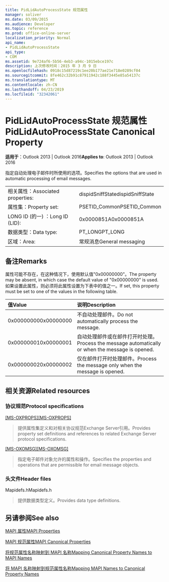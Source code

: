 ```yaml
---
title: PidLidAutoProcessState 规范属性
manager: soliver
ms.date: 03/09/2015
ms.audience: Developer
ms.topic: reference
ms.prod: office-online-server
localization_priority: Normal
api_name:
- PidLidAutoProcessState
api_type:
- COM
ms.assetid: 9e724af6-5b56-4eb3-a94c-1015ebce197c
description: 上次修改时间：2015 年 3 月 9 日
ms.openlocfilehash: 0918c15d87219c1ee20b177ae21e718e0289cf04
ms.sourcegitcommit: 8fe462c32b91c87911942c188f3445e85a54137c
ms.translationtype: MT
ms.contentlocale: zh-CN
ms.lasthandoff: 04/23/2019
ms.locfileid: "32342061"
---
```

# <a name="pidlidautoprocessstate-canonical-property"></a><span data-ttu-id="5dc50-103">PidLidAutoProcessState 规范属性</span><span class="sxs-lookup"><span data-stu-id="5dc50-103">PidLidAutoProcessState Canonical Property</span></span>

  
  
<span data-ttu-id="5dc50-104">**适用于**：Outlook 2013 | Outlook 2016</span><span class="sxs-lookup"><span data-stu-id="5dc50-104">**Applies to**: Outlook 2013 | Outlook 2016</span></span> 
  
<span data-ttu-id="5dc50-105">指定自动处理电子邮件时所使用的选项。</span><span class="sxs-lookup"><span data-stu-id="5dc50-105">Specifies the options that are used in automatic processing of email messages.</span></span>
  
|||
|:-----|:-----|
|<span data-ttu-id="5dc50-106">相关属性：</span><span class="sxs-lookup"><span data-stu-id="5dc50-106">Associated properties:</span></span>  <br/> |<span data-ttu-id="5dc50-107">dispidSniffState</span><span class="sxs-lookup"><span data-stu-id="5dc50-107">dispidSniffState</span></span>  <br/> |
|<span data-ttu-id="5dc50-108">属性集：</span><span class="sxs-lookup"><span data-stu-id="5dc50-108">Property set:</span></span>  <br/> |<span data-ttu-id="5dc50-109">PSETID_Common</span><span class="sxs-lookup"><span data-stu-id="5dc50-109">PSETID_Common</span></span>  <br/> |
|<span data-ttu-id="5dc50-110">LONG ID (的一) ：</span><span class="sxs-lookup"><span data-stu-id="5dc50-110">Long ID (LID):</span></span>  <br/> |<span data-ttu-id="5dc50-111">0x0000851A</span><span class="sxs-lookup"><span data-stu-id="5dc50-111">0x0000851A</span></span>  <br/> |
|<span data-ttu-id="5dc50-112">数据类型：</span><span class="sxs-lookup"><span data-stu-id="5dc50-112">Data type:</span></span>  <br/> |<span data-ttu-id="5dc50-113">PT_LONG</span><span class="sxs-lookup"><span data-stu-id="5dc50-113">PT_LONG</span></span>  <br/> |
|<span data-ttu-id="5dc50-114">区域：</span><span class="sxs-lookup"><span data-stu-id="5dc50-114">Area:</span></span>  <br/> |<span data-ttu-id="5dc50-115">常规消息</span><span class="sxs-lookup"><span data-stu-id="5dc50-115">General messaging</span></span>  <br/> |
   
## <a name="remarks"></a><span data-ttu-id="5dc50-116">备注</span><span class="sxs-lookup"><span data-stu-id="5dc50-116">Remarks</span></span>

<span data-ttu-id="5dc50-117">属性可能不存在，在这种情况下，使用默认值"0x00000000"。</span><span class="sxs-lookup"><span data-stu-id="5dc50-117">The property may be absent, in which case the default value of "0x00000000" is used.</span></span> <span data-ttu-id="5dc50-118">如果设置此属性，则必须将此属性设置为下表中的值之一。</span><span class="sxs-lookup"><span data-stu-id="5dc50-118">If set, this property must be set to one of the values in the following table.</span></span>
  
|<span data-ttu-id="5dc50-119">**值**</span><span class="sxs-lookup"><span data-stu-id="5dc50-119">**Value**</span></span>|<span data-ttu-id="5dc50-120">**说明**</span><span class="sxs-lookup"><span data-stu-id="5dc50-120">**Description**</span></span>|
|:-----|:-----|
|<span data-ttu-id="5dc50-121">0x00000000</span><span class="sxs-lookup"><span data-stu-id="5dc50-121">0x00000000</span></span>  <br/> |<span data-ttu-id="5dc50-122">不自动处理邮件。</span><span class="sxs-lookup"><span data-stu-id="5dc50-122">Do not automatically process the message.</span></span>  <br/> |
|<span data-ttu-id="5dc50-123">0x00000001</span><span class="sxs-lookup"><span data-stu-id="5dc50-123">0x00000001</span></span>  <br/> |<span data-ttu-id="5dc50-124">自动处理邮件或在邮件打开时处理。</span><span class="sxs-lookup"><span data-stu-id="5dc50-124">Process the message automatically or when the message is opened.</span></span>  <br/> |
|<span data-ttu-id="5dc50-125">0x00000002</span><span class="sxs-lookup"><span data-stu-id="5dc50-125">0x00000002</span></span>  <br/> |<span data-ttu-id="5dc50-126">仅在邮件打开时处理邮件。</span><span class="sxs-lookup"><span data-stu-id="5dc50-126">Process the message only when the message is opened.</span></span>  <br/> |
   
## <a name="related-resources"></a><span data-ttu-id="5dc50-127">相关资源</span><span class="sxs-lookup"><span data-stu-id="5dc50-127">Related resources</span></span>

### <a name="protocol-specifications"></a><span data-ttu-id="5dc50-128">协议规范</span><span class="sxs-lookup"><span data-stu-id="5dc50-128">Protocol specifications</span></span>

<span data-ttu-id="5dc50-129">[[MS-OXPROPS]](https://msdn.microsoft.com/library/f6ab1613-aefe-447d-a49c-18217230b148%28Office.15%29.aspx)</span><span class="sxs-lookup"><span data-stu-id="5dc50-129">[[MS-OXPROPS]](https://msdn.microsoft.com/library/f6ab1613-aefe-447d-a49c-18217230b148%28Office.15%29.aspx)</span></span>
  
> <span data-ttu-id="5dc50-130">提供属性集定义和对相关协议规范Exchange Server引用。</span><span class="sxs-lookup"><span data-stu-id="5dc50-130">Provides property set definitions and references to related Exchange Server protocol specifications.</span></span>
    
<span data-ttu-id="5dc50-131">[[MS-OXOMSG]](https://msdn.microsoft.com/library/daa9120f-f325-4afb-a738-28f91049ab3c%28Office.15%29.aspx)</span><span class="sxs-lookup"><span data-stu-id="5dc50-131">[[MS-OXOMSG]](https://msdn.microsoft.com/library/daa9120f-f325-4afb-a738-28f91049ab3c%28Office.15%29.aspx)</span></span>
  
> <span data-ttu-id="5dc50-132">指定电子邮件对象允许的属性和操作。</span><span class="sxs-lookup"><span data-stu-id="5dc50-132">Specifies the properties and operations that are permissible for email message objects.</span></span>
    
### <a name="header-files"></a><span data-ttu-id="5dc50-133">头文件</span><span class="sxs-lookup"><span data-stu-id="5dc50-133">Header files</span></span>

<span data-ttu-id="5dc50-134">Mapidefs.h</span><span class="sxs-lookup"><span data-stu-id="5dc50-134">Mapidefs.h</span></span>
  
> <span data-ttu-id="5dc50-135">提供数据类型定义。</span><span class="sxs-lookup"><span data-stu-id="5dc50-135">Provides data type definitions.</span></span>
    
## <a name="see-also"></a><span data-ttu-id="5dc50-136">另请参阅</span><span class="sxs-lookup"><span data-stu-id="5dc50-136">See also</span></span>



[<span data-ttu-id="5dc50-137">MAPI 属性</span><span class="sxs-lookup"><span data-stu-id="5dc50-137">MAPI Properties</span></span>](mapi-properties.md)
  
[<span data-ttu-id="5dc50-138">MAPI 规范属性</span><span class="sxs-lookup"><span data-stu-id="5dc50-138">MAPI Canonical Properties</span></span>](mapi-canonical-properties.md)
  
[<span data-ttu-id="5dc50-139">将规范属性名称映射到 MAPI 名称</span><span class="sxs-lookup"><span data-stu-id="5dc50-139">Mapping Canonical Property Names to MAPI Names</span></span>](mapping-canonical-property-names-to-mapi-names.md)
  
[<span data-ttu-id="5dc50-140">将 MAPI 名称映射到规范属性名称</span><span class="sxs-lookup"><span data-stu-id="5dc50-140">Mapping MAPI Names to Canonical Property Names</span></span>](mapping-mapi-names-to-canonical-property-names.md)


